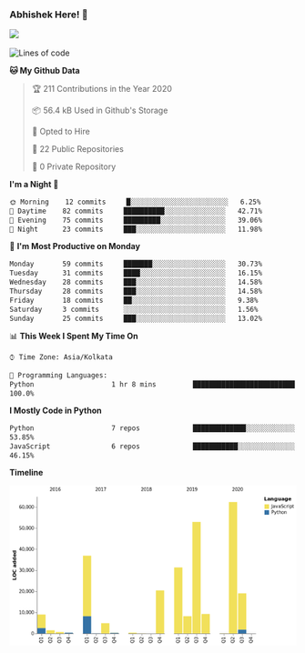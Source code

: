 ### Abhishek Here! 👋
![](https://komarev.com/ghpvc/?username=5parkp1ug&color=green)

<!--
**5parkp1ug/5parkp1ug** is a ✨ _special_ ✨ repository because its `README.md` (this file) appears on your GitHub profile.

Here are some ideas to get you started:

- 🔭 I’m currently working on ...
- 🌱 I’m currently learning ...
- 👯 I’m looking to collaborate on ...
- 🤔 I’m looking for help with ...
- 💬 Ask me about ...
- 📫 How to reach me: ...
- 😄 Pronouns: ...
- ⚡ Fun fact: ...
-->

<!--START_SECTION:waka-->
![Lines of code](https://img.shields.io/badge/From%20Hello%20World%20I%27ve%20Written-11.9%20million%20lines%20of%20code-blue)

**🐱 My Github Data** 

> 🏆 211 Contributions in the Year 2020
 > 
> 📦 56.4 kB Used in Github's Storage 
 > 
> 💼 Opted to Hire
 > 
> 📜 22 Public Repositories
 > 
> 🔑 0 Private Repository 
 > 
**I'm a Night 🦉** 

```text
🌞 Morning    12 commits     █░░░░░░░░░░░░░░░░░░░░░░░░   6.25% 
🌆 Daytime    82 commits     ██████████░░░░░░░░░░░░░░░   42.71% 
🌃 Evening    75 commits     █████████░░░░░░░░░░░░░░░░   39.06% 
🌙 Night      23 commits     ███░░░░░░░░░░░░░░░░░░░░░░   11.98%

```
📅 **I'm Most Productive on Monday** 

```text
Monday       59 commits     ███████░░░░░░░░░░░░░░░░░░   30.73% 
Tuesday      31 commits     ████░░░░░░░░░░░░░░░░░░░░░   16.15% 
Wednesday    28 commits     ███░░░░░░░░░░░░░░░░░░░░░░   14.58% 
Thursday     28 commits     ███░░░░░░░░░░░░░░░░░░░░░░   14.58% 
Friday       18 commits     ██░░░░░░░░░░░░░░░░░░░░░░░   9.38% 
Saturday     3 commits      ░░░░░░░░░░░░░░░░░░░░░░░░░   1.56% 
Sunday       25 commits     ███░░░░░░░░░░░░░░░░░░░░░░   13.02%

```


📊 **This Week I Spent My Time On** 

```text
⌚︎ Time Zone: Asia/Kolkata

💬 Programming Languages: 
Python                   1 hr 8 mins         █████████████████████████   100.0%

```

**I Mostly Code in Python** 

```text
Python                   7 repos             █████████████░░░░░░░░░░░░   53.85% 
JavaScript               6 repos             ███████████░░░░░░░░░░░░░░   46.15%

```


**Timeline**

![Chart not found](https://raw.githubusercontent.com/5parkp1ug/5parkp1ug/master/charts/bar_graph.png) 


<!--END_SECTION:waka-->
